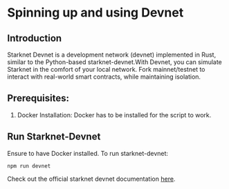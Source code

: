# Spinning up and using Devnet

## Introduction

Starknet Devnet is a development network (devnet) implemented in Rust, similar to the Python-based starknet-devnet.With Devnet, you can simulate Starknet in the comfort of your local network. Fork mainnet/testnet to interact with real-world smart contracts, while maintaining isolation.

## Prerequisites:

1. Docker Installation: Docker has to be installed for the script to work.

## Run Starknet-Devnet

Ensure to have Docker installed. To run starknet-devnet:

```
npm run devnet
```

Check out the official starknet devnet documentation [here](https://book.starknet.io/ch02-06-starknet-devnet.html).
